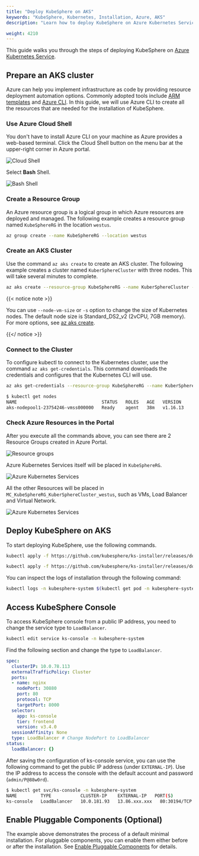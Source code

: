 ```yaml
---
title: "Deploy KubeSphere on AKS"
keywords: "KubeSphere, Kubernetes, Installation, Azure, AKS"
description: "Learn how to deploy KubeSphere on Azure Kubernetes Service."

weight: 4210
---
```


This guide walks you through the steps of deploying KubeSphere on [Azure Kubernetes Service](https://docs.microsoft.com/en-us/azure/aks/).

## Prepare an AKS cluster

Azure can help you implement infrastructure as code by providing resource deployment automation options. Commonly adopted tools include [ARM templates](https://docs.microsoft.com/en-us/azure/azure-resource-manager/templates/overview) and [Azure CLI](https://docs.microsoft.com/en-us/cli/azure/what-is-azure-cli?view=azure-cli-latest). In this guide, we will use Azure CLI to create all the resources that are needed for the installation of KubeSphere.

### Use Azure Cloud Shell

You don't have to install Azure CLI on your machine as Azure provides a web-based terminal. Click the Cloud Shell button on the menu bar at the upper-right corner in Azure portal.

![Cloud Shell](/images/docs/v3.x/aks/aks-launch-icon.png)

Select **Bash** Shell.

![Bash Shell](/images/docs/v3.x/aks/aks-choices-bash.png)

### Create a Resource Group

An Azure resource group is a logical group in which Azure resources are deployed and managed. The following example creates a resource group named `KubeSphereRG` in the location `westus`.

```bash
az group create --name KubeSphereRG --location westus
```

### Create an AKS Cluster

Use the command `az aks create` to create an AKS cluster. The following example creates a cluster named `KuberSphereCluster` with three nodes. This will take several minutes to complete.

```bash
az aks create --resource-group KubeSphereRG --name KuberSphereCluster --node-count 3 --enable-addons monitoring --generate-ssh-keys
```

{{< notice note >}}

You can use `--node-vm-size` or `-s` option to change the size of Kubernetes nodes. The default node size is Standard_DS2_v2 (2vCPU, 7GB memory). For more options, see [az aks create](https://docs.microsoft.com/en-us/cli/azure/aks?view=azure-cli-latest#az-aks-create).

{{</ notice >}}

### Connect to the Cluster

To configure kubectl to connect to the Kubernetes cluster, use the command `az aks get-credentials`. This command downloads the credentials and configures that the Kubernetes CLI will use.

```bash
az aks get-credentials --resource-group KubeSphereRG --name KuberSphereCluster
```

```bash
$ kubectl get nodes
NAME                                STATUS   ROLES   AGE   VERSION
aks-nodepool1-23754246-vmss000000   Ready    agent   38m   v1.16.13
```

### Check Azure Resources in the Portal

After you execute all the commands above, you can see there are 2 Resource Groups created in Azure Portal.

![Resource groups](/images/docs/v3.x/aks/aks-create-command.png)

Azure Kubernetes Services itself will be placed in `KubeSphereRG`.

![Azure Kubernetes Services](/images/docs/v3.x/aks/aks-dashboard.png)

All the other Resources will be placed in `MC_KubeSphereRG_KuberSphereCluster_westus`, such as VMs, Load Balancer and Virtual Network.

![Azure Kubernetes Services](/images/docs/v3.x/aks/aks-all-resources.png)

## Deploy KubeSphere on AKS

To start deploying KubeSphere, use the following commands.

```bash
kubectl apply -f https://github.com/kubesphere/ks-installer/releases/download/v3.4.0/kubesphere-installer.yaml

kubectl apply -f https://github.com/kubesphere/ks-installer/releases/download/v3.4.0/cluster-configuration.yaml
```

You can inspect the logs of installation through the following command:

```bash
kubectl logs -n kubesphere-system $(kubectl get pod -n kubesphere-system -l 'app in (ks-install, ks-installer)' -o jsonpath='{.items[0].metadata.name}') -f
```

## Access KubeSphere Console

To access KubeSphere console from a public IP address, you need to change the service type to `LoadBalancer`.

```bash
kubectl edit service ks-console -n kubesphere-system
```

Find the following section and change the type to `LoadBalancer`.

```yaml
spec:
  clusterIP: 10.0.78.113
  externalTrafficPolicy: Cluster
  ports:
  - name: nginx
    nodePort: 30880
    port: 80
    protocol: TCP
    targetPort: 8000
  selector:
    app: ks-console
    tier: frontend
    version: v3.4.0
  sessionAffinity: None
  type: LoadBalancer # Change NodePort to LoadBalancer
status:
  loadBalancer: {}
```

After saving the configuration of ks-console service, you can use the following command to get the public IP address (under `EXTERNAL-IP`). Use the IP address to access the console with the default account and password (`admin/P@88w0rd`).

```bash
$ kubectl get svc/ks-console -n kubesphere-system
NAME         TYPE           CLUSTER-IP    EXTERNAL-IP   PORT(S)        AGE
ks-console   LoadBalancer   10.0.181.93   13.86.xxx.xxx   80:30194/TCP   13m       6379/TCP       10m
```

## Enable Pluggable Components (Optional)

The example above demonstrates the process of a default minimal installation. For pluggable components, you can enable them either before or after the installation. See [Enable Pluggable Components](../../../pluggable-components/) for details.
